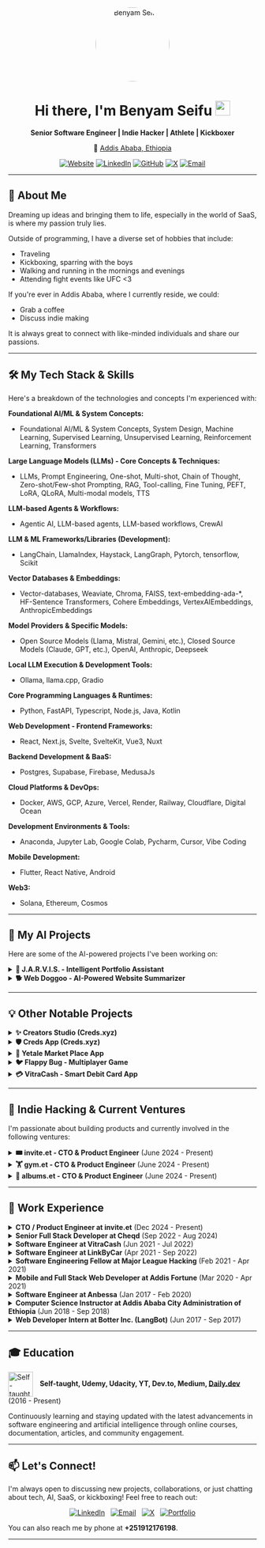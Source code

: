 <div align="center">
  <img src="https://benyam.dev/benyam.png" alt="Benyam Seifu" width="150" height="150" style="border-radius:50%; object-fit: cover;"/>
  <h1>Hi there, I'm Benyam Seifu <img src="https://media.giphy.com/media/hvRJCLFzcasrR4ia7z/giphy.gif" width="30px"></h1>
  <p><strong>Senior Software Engineer | Indie Hacker | Athlete | Kickboxer</strong></p>
  <p>📍 <a href="https://www.google.com/maps/place/addis-ababa">Addis Ababa, Ethiopia</a></p>
  <p>
    <a href="https://benyam.dev" target="_blank"><img src="https://img.shields.io/badge/Website-benyam.dev-blue?style=flat-square&logo=google-chrome&logoColor=white" alt="Website"></a>
    <a href="https://www.linkedin.com/in/benyam-seifu/" target="_blank"><img src="https://img.shields.io/badge/LinkedIn-0077B5?style=flat-square&logo=linkedin&logoColor=white" alt="LinkedIn"></a>
    <a href="https://github.com/benyam7" target="_blank"><img src="https://img.shields.io/badge/GitHub-181717?style=flat-square&logo=github&logoColor=white" alt="GitHub"></a>
    <a href="https://x.com/benyam_7" target="_blank"><img src="https://img.shields.io/badge/X-%23000000.svg?style=flat-square&logo=x&logoColor=white" alt="X"></a>
    <a href="mailto:binychanyalew@gmail.com"><img src="https://img.shields.io/badge/Email-D14836?style=flat-square&logo=gmail&logoColor=white" alt="Email"></a>
  </p>
</div>

---

## 👋 About Me

Dreaming up ideas and bringing them to life, especially in the world of SaaS, is where my passion truly lies.

Outside of programming, I have a diverse set of hobbies that include:
- Traveling
- Kickboxing, sparring with the boys
- Walking and running in the mornings and evenings
- Attending fight events like UFC <3

If you're ever in Addis Ababa, where I currently reside, we could:
- Grab a coffee
- Discuss indie making

It is always great to connect with like-minded individuals and share our passions.

---

## 🛠️ My Tech Stack & Skills

Here's a breakdown of the technologies and concepts I'm experienced with:

**Foundational AI/ML & System Concepts:**
*   Foundational AI/ML & System Concepts, System Design, Machine Learning, Supervised Learning, Unsupervised Learning, Reinforcement Learning, Transformers

**Large Language Models (LLMs) - Core Concepts & Techniques:**
*   LLMs, Prompt Engineering, One-shot, Multi-shot, Chain of Thought, Zero-shot/Few-shot Prompting, RAG, Tool-calling, Fine Tuning, PEFT, LoRA, QLoRA, Multi-modal models, TTS

**LLM-based Agents & Workflows:**
*   Agentic AI, LLM-based agents, LLM-based workflows, CrewAI

**LLM & ML Frameworks/Libraries (Development):**
*   LangChain, LlamaIndex, Haystack, LangGraph, Pytorch, tensorflow, Scikit

**Vector Databases & Embeddings:**
*   Vector-databases, Weaviate, Chroma, FAISS, text-embedding-ada-*, HF-Sentence Transformers, Cohere Embeddings, VertexAIEmbeddings, AnthropicEmbeddings

**Model Providers & Specific Models:**
*   Open Source Models (Llama, Mistral, Gemini, etc.), Closed Source Models (Claude, GPT, etc.), OpenAI, Anthropic, Deepseek

**Local LLM Execution & Development Tools:**
*   Ollama, llama.cpp, Gradio

**Core Programming Languages & Runtimes:**
*   Python, FastAPI, Typescript, Node.js, Java, Kotlin

**Web Development - Frontend Frameworks:**
*   React, Next.js, Svelte, SvelteKit, Vue3, Nuxt

**Backend Development & BaaS:**
*   Postgres, Supabase, Firebase, MedusaJs

**Cloud Platforms & DevOps:**
*   Docker, AWS, GCP, Azure, Vercel, Render, Railway, Cloudflare, Digital Ocean

**Development Environments & Tools:**
*   Anaconda, Jupyter Lab, Google Colab, Pycharm, Cursor, Vibe Coding

**Mobile Development:**
*   Flutter, React Native, Android

**Web3:**
*   Solana, Ethereum, Cosmos

---

## 🚀 My AI Projects

Here are some of the AI-powered projects I've been working on:

<details>
<summary><strong>🤖 J.A.R.V.I.S. - Intelligent Portfolio Assistant</strong></summary>
<br/>
<p align="center">
  <a href="https://benyam.dev/ai" target="_blank">
    <img src="https://benyam.dev/jarvis.png" alt="J.A.R.V.I.S." width="600"/>
  </a>
</p>
<p>
  <strong>Dates:</strong> Apr 2025 (Ongoing) <br/>
  <strong>Live Demo:</strong> <a href="https://benyam.dev/ai">benyam.dev/ai</a> <br/>
  <strong>Description:</strong> J.A.R.V.I.S. is an intelligent chat application integrated into my portfolio website, designed to provide recruiters and visitors with instant, accurate information about my skills, projects, and professional experience. Leveraging a Retrieval-Augmented Generation (RAG) system, this AI dynamically answers queries by consulting a curated knowledge base of my personal and career data, ensuring relevant and context-aware responses. <br/>
  <strong>Technologies:</strong> AI, LLM, RAG, Prompt Engineering, NLP, Deepseek, Vercel, Python, FastAPI, Next.js, TypeScript, Vector Database (ChromaDB), Text Embedding, LangChain, Docker, Google Cloud Run, Agentic AI, Tool/Function-calling, Multi-modal, TTS, Ollama, Structured Output.
</p>
</details>

<details>
<summary><strong>🐕 Web Doggoo - AI-Powered Website Summarizer</strong></summary>
<br/>
<p align="center">
  <a href="https://web-doggo.vercel.app" target="_blank">
    <img src="https://benyam.dev/web-doggo.png" alt="Web Doggoo" width="600"/>
  </a>
</p>
<p>
  <strong>Dates:</strong> Apr 2025 (Ongoing) <br/>
  <strong>Live Demo:</strong> <a href="https://web-doggo.vercel.app">web-doggo.vercel.app</a> <br/>
  <strong>Description:</strong> Web-Doggo is a delightful dog-themed web application that fetches AI-powered summaries of any website. Watch your faithful digital companion run, dig, and fetch comprehensive summaries using your preferred LLM provider! <br/>
  <strong>Technologies:</strong> AI, Python, Next.js, Web Scraping, FastAPI, BeautifulSoup, LLM, Google AI, Ollama, Grok, OpenAI, Anthropic, Docker, Google Cloud Run, Pyppeteer, Chromium, Prompt Engineering, Vercel, TypeScript.
</p>
</details>

---

## 💡 Other Notable Projects

<details>
<summary><strong>✨ Creators Studio (Creds.xyz)</strong></summary>
<br/>
<!-- You can add a GIF or screenshot here if you have one! e.g., <p align="center"><img src="https://benyam.dev/creator-studio-movie.mp4" alt="Creators Studio Demo" width="600"/></p> (Note: GitHub doesn't embed MP4s directly, use GIF or link to video) -->
<p>
  <strong>Dates:</strong> Sep 2022 - Aug 2024 <br/>
  <strong>Live Preview:</strong> <a href="https://studio.creds.xyz">studio.creds.xyz</a> <br/>
  <strong>Video Demo:</strong> <a href="https://benyam.dev/creator-studio-movie.mp4">Watch Demo</a> <br/>
  <strong>Description:</strong> Transform your community members into supercharged ambassadors. Protect and engage your community. Easily identify your most valuable members. <br/>
  <strong>Technologies:</strong> Web3, SvelteKit, Cosmos-SDK, Digital Credentials, Verifiable Credentials, TypeScript, Keplr, Leap, Cloudflare.
</p>
</details>

<details>
<summary><strong>🛡️ Creds App (Creds.xyz)</strong></summary>
<br/>
<!-- <p align="center"><img src="https://benyam.dev/creds-app-movie.mp4" alt="Creds App Demo" width="600"/></p> -->
<p>
  <strong>Dates:</strong> Sep 2022 - Aug 2024 <br/>
  <strong>Live Preview:</strong> <a href="https://app.creds.xyz">app.creds.xyz</a> <br/>
  <strong>Video Demo:</strong> <a href="https://benyam.dev/creds-app-movie.mp4">Watch Demo</a> <br/>
  <strong>Description:</strong> Creds is your reputation: portable, private and secure. Build your reputation. Take it everywhere. <br/>
  <strong>Technologies:</strong> Web3, SvelteKit, Cosmos-SDK, Digital Credentials, Verifiable Credentials, TypeScript, Keplr, Leap, Cloudflare.
</p>
</details>

<details>
<summary><strong>🛒 Yetale Market Place App</strong></summary>
<br/>
<!-- <p align="center"><img src="https://benyam.dev/yetale-movie.mp4" alt="Yetale Demo" width="300"/></p> -->
<p>
  <strong>Dates:</strong> June 2023 - Present <br/>
  <strong>Play Store:</strong> <a href="https://play.google.com/store/apps/details?id=com.inmp.yetale">View on Google Play</a> <br/>
  <strong>Video Demo:</strong> <a href="https://benyam.dev/yetale-movie.mp4">Watch Demo</a> <br/>
  <strong>Description:</strong> Buy anything you could ever need in just a single marketplace app. Check out YetAle, a crowdsourced digital shop, to see if the price is right! Or create your own listing and make money! <br/>
  <strong>Technologies:</strong> Mobile, Jetpack Compose, Kotlin, Firebase.
</p>
</details>

<details>
<summary><strong>🐦 Flappy Bug - Multiplayer Game</strong></summary>
<br/>
<!-- <p align="center"><img src="https://benyam.dev/flappy-bug-movie.mp4" alt="Flappy Bug Demo" width="600"/></p> -->
<p>
  <strong>Dates:</strong> Ongoing <br/>
  <strong>Live Preview:</strong> <a href="https://flappybug.onrender.com">flappybug.onrender.com</a> <br/>
  <strong>Video Demo:</strong> <a href="https://benyam.dev/flappy-bug-movie.mp4">Watch Demo</a> <br/>
  <strong>Description:</strong> Multiplayer version of the classic FlappyBird Game. <br/>
  <strong>Technologies:</strong> Phaser3, TypeScript, Socket.io.
</p>
</details>

<details>
<summary><strong>💳 VitraCash - Smart Debit Card App</strong></summary>
<br/>
<!-- <p align="center"><img src="https://benyam.dev/vitra-cash-movie.mp4" alt="VitraCash Demo" width="300"/></p> -->
<p>
  <strong>Dates:</strong> Jun 2021 - Jul 2022 <br/>
  <strong>Instagram:</strong> <a href="https://www.instagram.com/vitracash">@vitracash</a> <br/>
  <strong>Video Demo:</strong> <a href="https://benyam.dev/vitra-cash-movie.mp4">Watch Demo</a> <br/>
  <strong>Description:</strong> Pay with best card every time. <br/>
  <strong>Technologies:</strong> Kotlin, KMM, Compose, Spring.
</p>
</details>

---

## 🚀 Indie Hacking & Current Ventures

I'm passionate about building products and currently involved in the following ventures:

<details>
<summary><strong>🎟️ invite.et - CTO & Product Engineer</strong> (June 2024 - Present)</summary>
<br/>
<p align="center">
  <a href="https://invite.et" target="_blank">
    <img src="https://benyam.dev/invite-et.png" alt="invite.et" width="150"/>
  </a>
</p>
<p>
  <strong>Website:</strong> <a href="https://invite.et">invite.et</a> <br/>
  <strong>Description:</strong> invite.et is Ethiopia’s first all-in-one digital invitation, ticketing, and event management platform. As CTO & Product Engineer, I architected and launched a scalable SaaS solution enabling organizers to send invites, manage RSVPs, sell tickets, and track engagement across WhatsApp, SMS, Email, and Telegram. The platform features real-time analytics, QR-based check-ins, and customizable branding, empowering event creators to deliver seamless guest experiences.
</p>
</details>

<details>
<summary><strong>🏋️ gym.et - CTO & Product Engineer</strong> (June 2024 - Present)</summary>
<br/>
<p align="center">
  <a href="https://gym.et" target="_blank">
    <img src="https://benyam.dev/gym-et.png" alt="gym.et" width="150"/>
  </a>
</p>
<p>
  <strong>Website:</strong> <a href="https://gym.et">gym.et</a> <br/>
  <strong>Description:</strong> gym.et is a modern SaaS platform designed to streamline gym and fitness business operations in Ethiopia. As CTO & Product Engineer, I led the development of a comprehensive solution for membership management, class scheduling, payments, and member engagement. The platform supports both web and mobile interfaces, empowering gym owners and trainers to grow their businesses with digital tools tailored for the local market.
</p>
</details>

<details>
<summary><strong>📸 albums.et - CTO & Product Engineer</strong> (June 2024 - Present)</summary>
<br/>
<p align="center">
  <a href="https://albums.et" target="_blank">
    <img src="https://benyam.dev/albums-et.png" alt="albums.et" width="150"/>
  </a>
</p>
<p>
  <strong>Website:</strong> <a href="https://albums.et">albums.et</a> <br/>
  <strong>Description:</strong> Create a shared album for your event in seconds. Let everyone add their POV — from the dance floor to the dinner table.
</p>
</details>

---

## 💼 Work Experience

<details>
<summary><strong>CTO / Product Engineer at invite.et</strong> (Dec 2024 - Present)</summary>
<br/>
<img src="https://benyam.dev/invite-et.png" alt="invite.et Logo" width="50" style="vertical-align: middle; margin-right: 10px;"/> <a href="https://invite.et">invite.et</a> | Remote
<p>invite.et is a multi-channel invitation platform that helps event organizers send and manage invites across WhatsApp, SMS, Email, and Telegram — all from one place. It supports custom RSVP flows, real-time delivery tracking, and QR-based ticketing for seamless check-ins. Organizers can brand their invites, upload bulk contacts, and view live analytics on delivery and engagement. Built with privacy in mind, the platform encrypts all data and includes access controls. With flexible configuration, feature flags, and A/B testing, invite.et makes it easy to scale personalized communication for any event.</p>
<strong>Product & Engineering:</strong>
<ul>
    <li>Designed and built the platform's multi-channel messaging system (email, SMS, WhatsApp, Telegram) from scratch, with a unified communication layer, rate-limiting, retry strategies, and real-time delivery tracking.</li>
    <li>Implemented Domain-Driven Design (DDD) in a modular architecture using TypeScript and Node.js, decoupling core invitation logic from channel adapters for flexibility and scalability.</li>
    <li>Developed a robust queueing system with Redis and Bull to handle message prioritization, backpressure, and API throttling during high-traffic events.</li>
    <li>Created a custom feature flag system for controlled rollouts and A/B testing of new features.</li>
    <li>Engineered highly configurable RSVP workflows and theming support using React, Next.js, and Tailwind CSS to support diverse event types and brands.</li>
    <li>Enhanced performance via SSR, code splitting, and observability tooling, including logging, metrics, and alerting.</li>
    <li>Built out testing infrastructure including unit, integration, and load tests to support safe iteration and scale.</li>
    <li>Prioritized security and privacy, ensuring encrypted storage and access-controlled delivery of personal invitee data.</li>
</ul>
<strong>Sales & Partnerships:</strong>
<ul>
    <li>Helped onboard early customers — including event planners, churches, and conference organizers — by customizing onboarding flows and implementing feedback directly into the product.</li>
    <li>Designed systems with configuration over customization, enabling a single codebase to serve diverse clients with varying needs and branding requirements.</li>
    <li>Collaborated with external partners (e.g., SMS/WhatsApp providers) to navigate business verifications, message template approvals, and delivery infrastructure.</li>
    <li>Supported bulk event creators in scaling up their communications, unlocking new business verticals (e.g., corporate events, public campaigns).</li>
</ul>
<strong>Marketing & Community:</strong>
<ul>
    <li>Drove product-led growth by implementing invite tracking, delivery insights, and RSVP analytics that improved organizer engagement and word-of-mouth usage.</li>
    <li>Built real-time feedback loops for organizers to monitor campaign performance — enhancing the platform's perceived reliability and transparency.</li>
    <li>Collaborated on crafting messaging for WhatsApp/SMS invites that maintained high delivery success and user engagement across demographics.</li>
    <li>Led community conversations around digital event tools and onboarding strategy — especially for non-technical users — to lower adoption friction and expand reach.</li>
    <li>Developed internal dashboards that helped surface usage trends and customer success stories, informing growth strategies.</li>
</ul>
</details>

<details>
<summary><strong>Senior Full Stack Developer at Cheqd</strong> (Sep 2022 - Aug 2024)</summary>
<br/>
<img src="https://benyam.dev/cheqd.jpg" alt="Cheqd Logo" width="50" style="vertical-align: middle; margin-right: 10px;"/> <a href="https://cheqd.io">Cheqd</a> | Remote
<p>cheqd is a Layer 1 blockchain network focused on Decentralised Identity, built using the Cosmos SDK with an associated token (CHEQ). As a driven and adaptable individual, I played a key role in cheqd's success as a Senior Frontend Engineer, contributing to product launches, and the development of customer-facing applications, all while ensuring seamless integration of Web3 technologies.</p>
<strong>Product & Engineering:</strong>
<ul>
    <li>Led frontend development on creds.xyz a consumer app for reputation, loyalty, and trust, using Svelte and SvelteKit, building the product from scratch to production.</li>
    <li>Worked closely with the backend team to optimize the user experience for Web3 verifiable credential apps, ensuring performance and security standards were met.</li>
    <li>Led the integration of Cosmos SDK functionalities into the app's frontend, ensuring seamless blockchain interaction.</li>
    <li>Optimized user interfaces for high performance across diverse devices and platforms.</li>
    <li>Conducted end-to-end testing for frontend components using Playwright, ensuring robust app performance.</li>
    <li>Conducted performance optimizations, significantly improving page load times and application performance.</li>
    <li>Developed and maintained UI component libraries and design systems.</li>
    <li>Spearheaded the creation and maintenance of developer documentation for frontend SDKs, improving onboarding for both new developers and community members.</li>
    <li>Introduced code quality standards, conducting regular code reviews, and enhancing collaboration among engineers.</li>
    <li>Authored comprehensive documentation for the open-source community.</li>
</ul>
<strong>Sales & Partnerships:</strong>
<ul>
    <li>Collaborated with product management and external partners, translating product requirements into technical solutions that drove continuous engagement in the app solutions that drove continuous engagement in the app.</li>
    <li>Supported partnerships by developing customizable, white-labeled frontend components used by B2B partners.</li>
    <li>Played an instrumental role in pre-sales by demonstrating live prototypes and the frontend capabilities of the creds.xyz app to potential partners and customers.</li>
    <li>Worked closely with the business development team to integrate client feedback into the frontend design, improving the app's usability and client satisfaction.</li>
</ul>
<strong>Marketing & Community:</strong>
<ul>
    <li>Created product demo videos showcasing the seamless user experience of creds.xyz, which were pivotal in onboarding partners.</li>
    <li>Led internal workshops and product demos, training engineers and cross-functional teams on new frontend features and best practices.</li>
</ul>
</details>

<details>
<summary><strong>Software Engineer at VitraCash</strong> (Jun 2021 - Jul 2022)</summary>
<br/>
<img src="https://benyam.dev/vitracash.jpg" alt="VitraCash Logo" width="50" style="vertical-align: middle; margin-right: 10px;"/> <a href="https://vitracash.com">VitraCash</a> | Remote
<p>VitraCash is a fintech company focused on providing innovative payment solutions through AI-driven smart debit cards. As a Software Engineer, I was responsible for leading the frontend and mobile UI/UX development, as well as contributing to backend architecture, enabling seamless user interactions and ensuring optimal performance for the company's core mobile product.</p>
<strong>Product & Engineering:</strong>
<ul>
    <li>Led the UI/UX development of VitraCash's flagship mobile app using Kotlin Multiplatform Mobile (KMM), ensuring a consistent and responsive design across both Android and iOS.</li>
    <li>Architected and implemented backend and UI components for the smart card solution, integrating AI-driven features that allowed users to optimize their payments based on financial insights.</li>
    <li>Played a key role in establishing and maintaining a robust CI/CD pipeline for mobile and backend services, reducing deployment time and enhancing product reliability.</li>
    <li>Conducted extensive user testing and collaborated with product teams to iteratively refine the app's design, increasing user satisfaction and retention.</li>
    <li>Integrated multiple payment gateways and financial APIs into the app, ensuring secure and seamless payment processing.</li>
    <li>Integrated KYC SDKs to ensure compliance with regulatory standards and improve the user onboarding process, resulting in a streamlined and secure identity verification experience.</li>
    <li>Led code reviews for mobile app features and backend services, ensuring adherence to coding standards and improving the quality of the codebase.</li>
</ul>
<strong>Sales & Partnerships:</strong>
<ul>
    <li>Supported the business development team by building mobile prototypes and showcasing the app's smart card features to potential partners and investors.</li>
</ul>
<strong>Marketing & Community:</strong>
<ul>
    <li>Collaborated with the marketing team to develop product demo videos, highlighting the smart card's unique value proposition and UX flow.</li>
    <li>Authored technical blogs and contributed to developer documentation, explaining the app's architecture and payment solutions for community engagement and transparency.</li>
    <li>Actively participated in customer feedback sessions, implementing iterative improvements based on user insights to enhance the app's overall experience.</li>
</ul>
</details>

<details>
<summary><strong>Software Engineer at LinkByCar</strong> (Apr 2021 - Sep 2022)</summary>
<br/>
<img src="https://benyam.dev/linkbycar.jpg" alt="LinkByCar Logo" width="50" style="vertical-align: middle; margin-right: 10px;"/> <a href="https://www.linkbycar.com/en">LinkByCar</a> | Remote
<p>LinkByCar is a B2B platform integrating connected vehicle data with businesses to offer seamless solutions. As a Software Engineer, I played a critical role in developing the frontend and backend of their platform, ensuring smooth integration of connected vehicle data with enterprise systems and providing businesses with valuable insights.</p>
<ul>
    <li>Developed the B2B platform's frontend using React.js/NextJs providing a user-friendly interface that allowed businesses to seamlessly interact with connected vehicle data.</li>
    <li>Architected and implemented the backend using Node.js, enabling secure, scalable data flows between vehicle data sources and business applications.</li>
    <li>Integrated real-time vehicle data APIs into the platform, ensuring accurate and up-to-date information for users.</li>
    <li>Optimized frontend performance by implementing progressive loading techniques and improving overall UI responsiveness, resulting in faster user interactions.</li>
    <li>Led the design and development of custom dashboards, allowing clients to visualize and analyze data from connected vehicles.</li>
    <li>Managed end-to-end testing using modern testing frameworks, ensuring the reliability and robustness of the platform.</li>
    <li>Collaborated closely with cross-functional teams to ensure the alignment of product requirements with engineering capabilities, while continuously improving the platform based on client feedback.</li>
</ul>
</details>

<details>
<summary><strong>Software Engineering Fellow at Major League Hacking</strong> (Feb 2021 - Apr 2021)</summary>
<br/>
<img src="https://benyam.dev/mlh.jpg" alt="MLH Logo" width="50" style="vertical-align: middle; margin-right: 10px;"/> <a href="https://mlh.io">Major League Hacking</a> | Remote
<p>Major League Hacking (MLH) is a global community of student developers, and I was selected as a Software Engineering Fellow from among 20,000 applicants. During this fellowship, I contributed to various open-source projects, collaborated with a diverse group of developers, and gained hands-on experience in product development, focusing on full-stack solutions.</p>
<ul>
    <li>Contributed to multiple JavaScript and Ruby open-source projects, enhancing features, fixing bugs, and ensuring code quality through thorough testing and peer reviews.</li>
    <li>Developed a gitgraph.js Flutter widget, providing interactive Git graph visualizations for developers, which helped users better understand branching and version control workflows.</li>
    <li>Led the development of a multiplayer browser game using JavaScript and WebSockets, focusing on real-time interactions and seamless multiplayer experiences across platforms.</li>
    <li>Collaborated with cross-functional teams on multiple full-stack projects, integrating frontend components with backend services using Node.js and GraphQL, ensuring high performance and scalability.</li>
    <li>Conducted code reviews and offered mentorship to peers, sharing knowledge about JavaScript best practices and scalable design patterns.</li>
    <li>Authored comprehensive developer documentation for the open-source contributions, improving onboarding for new contributors and ensuring long-term project sustainability.</li>
</ul>
</details>

<details>
<summary><strong>Mobile and Full Stack Web Developer at Addis Fortune</strong> (Mar 2020 - Apr 2021)</summary>
<br/>
<img src="https://benyam.dev/addisfortune.jpg" alt="Addis Fortune Logo" width="50" style="vertical-align: middle; margin-right: 10px;"/> <a href="https://addisfortune.news">Addis Fortune</a> | Remote
<p>Addis Fortune is one of Ethiopia's leading weekly business newspapers, expanding into digital marketplaces. As a Mobile and Full Stack Web Developer from March 2020 to April 2021, I developed two marketplace apps that facilitated seamless transactions, leveraging modern mobile technologies and backend services.</p>
<ul>
    <li>Developed Ke'messob, a marketplace app for buying and selling Injera, a staple Ethiopian food. The app featured three distinct user roles: buyer, seller, and delivery person, each with tailored interfaces and functionalities.</li>
    <li>Engineered the frontend of Ke'messob using Kotlin, while leveraging Firebase for backend services, including real-time data synchronization and user authentication.</li>
    <li>Developed Ye'tale, a marketplace app similar to Facebook Marketplace, allowing users to register as either sellers or buyers and engage in peer-to-peer transactions.</li>
    <li>Built the frontend for Ye'tale using Kotlin and utilized Firebase as the backend, incorporating Firebase A/B testing and various other Firebase services to enhance app functionality.</li>
    <li>Achieved trending status for Ye'tale in the marketplace apps section of Ethiopia's Play Store within three days of its release, increasing visibility and user engagement significantly.</li>
    <li>Set up a CI/CD pipeline for both apps, automating the build and deployment process, and handled the publishing to the Play Store for seamless updates and releases.</li>
</ul>
</details>

<details>
<summary><strong>Software Engineer at Anbessa</strong> (Jan 2017 - Feb 2020)</summary>
<br/>
<!-- <img src="[YOUR_ANBESSA_LOGO_URL_HERE_OR_REMOVE_IF_NONE]" alt="Anbessa Logo" width="50" style="vertical-align: middle; margin-right: 10px;"/> --> Anbessa | Remote
<p>Anbessa is a technology company founded by the Ethiopian diaspora, providing innovative software solutions for various industries. I connected with the owner (Zac Solomon) through LinkedIn and, as a Software Engineer, contributed to the development of high-performance web applications and collaborated with the team in San Diego to deliver scalable solutions for international clients.</p>
<strong>Product & Engineering:</strong>
<ul>
    <li>Led the development of high-performance web applications using React.js and Node.js, ensuring scalability and responsiveness across devices and platforms.</li>
    <li>Collaborated closely with the San Diego HQ, designing and implementing features for enterprise-grade solutions, ensuring alignment with the company's global objectives.</li>
    <li>Architected and optimized backend services using Node.js and MongoDB, improving the platform's ability to handle large datasets and ensuring smooth data processing.</li>
    <li>Integrated RESTful APIs and third-party services to expand the functionality of the web apps, including real-time features that enhanced user interactions and data updates.</li>
    <li>Conducted regular code reviews and implemented best practices to maintain code quality and improve collaboration among engineers.</li>
    <li>Provided technical mentorship to junior developers, guiding them through complex problems and improving their understanding of full-stack development.</li>
</ul>
<strong>Sales & Partnerships:</strong>
<ul>
    <li>Collaborated with the sales team to develop demo applications for prospective clients, showcasing the company's technical capabilities and driving customer engagement.</li>
    <li>Worked closely with business development teams to ensure the web apps met specific client requirements, ensuring seamless integrations with their existing infrastructures.</li>
</ul>
<strong>Marketing & Community:</strong>
<ul>
    <li>Assisted in creating marketing materials that highlighted the performance and capabilities of the applications developed, contributing to product showcases and technical demonstrations.</li>
    <li>Presented technical insights and findings during company workshops and events, promoting best practices and introducing new technologies to internal teams.</li>
</ul>
</details>

<details>
<summary><strong>Computer Science Instructor at Addis Ababa City Administration of Ethiopia</strong> (Jun 2018 - Sep 2018)</summary>
<br/>
<img src="https://benyam.dev/aca.jpeg" alt="ACA Logo" width="50" style="vertical-align: middle; margin-right: 10px;"/> <a href="https://www.addismayor.gov.et">Addis Ababa City Administration</a> | Remote
<p>Addis Ababa City Administration of Ethiopia oversees the development and public services of the capital. As part of the “Hello Addis” project, I volunteered as a Computer Science Instructor from June 2018 to September 2018, developing and delivering programming education to high school students.</p>
<ul>
    <li>Created interactive lesson plans and hands-on coding exercises, introducing students to fundamental programming concepts and web development.</li>
    <li>Mentored students on algorithms, problem-solving, and responsive design, fostering practical skills for real-world applications.</li>
    <li>Collaborated with schools and educators to expand the program's reach, ensuring access to quality computer science education.</li>
</ul>
</details>

<details>
<summary><strong>Web Developer Intern at Botter Inc. (LangBot)</strong> (Jun 2017 - Sep 2017)</summary>
<br/>
<img src="https://benyam.dev/botter.jpg" alt="Botter Inc. Logo" width="50" style="vertical-align: middle; margin-right: 10px;"/> <a href="https://botter.io/">Botter Inc.</a> | Remote
<p>LangBot Inc. (Botter) is an innovative platform focused on language learning through chatbots. As a Web Developer Intern from June 2017 to September 2017, I contributed to the development of progressive web applications (PWAs), enhancing the platform's accessibility and user experience across devices.</p>
<ul>
    <li>Developed progressive web applications (PWAs using preact) that provided a seamless user experience on both mobile and desktop platforms, ensuring consistent performance and responsiveness.</li>
    <li>Optimized the user interface to improve engagement and interactivity, incorporating features that worked effectively across different screen sizes and devices.</li>
    <li>Implemented offline capabilities for the PWA, ensuring that users could access language learning features without an active internet connection, enhancing usability.</li>
    <li>Worked closely with the product team to deliver updates and new features based on user feedback, improving the overall functionality of the platform.</li>
</ul>
</details>

---

## 🎓 Education

<img src="https://benyam.dev/self-taught.jpg" alt="Self-taught" width="50" style="vertical-align: middle; margin-right: 10px;"/> **Self-taught, Udemy, Udacity, YT, Dev.to, Medium, <a href="https://daily.dev">Daily.dev</a>** (2016 - Present)
<p>Continuously learning and staying updated with the latest advancements in software engineering and artificial intelligence through online courses, documentation, articles, and community engagement.</p>

---

## 📫 Let's Connect!

I'm always open to discussing new projects, collaborations, or just chatting about tech, AI, SaaS, or kickboxing! Feel free to reach out:

<p align="center">
  <a href="https://www.linkedin.com/in/benyam-seifu/" target="_blank"><img src="https://img.shields.io/badge/LinkedIn-Connect-blue?style=for-the-badge&logo=linkedin" alt="LinkedIn"></a>  
  <a href="mailto:binychanyalew@gmail.com"><img src="https://img.shields.io/badge/Email-Say%20Hello-red?style=for-the-badge&logo=gmail" alt="Email"></a>  
  <a href="https://x.com/benyam_7" target="_blank"><img src="https://img.shields.io/badge/X_(Twitter)-Follow%20Me-black?style=for-the-badge&logo=x" alt="X"></a>  
  <a href="https://benyam.dev" target="_blank"><img src="https://img.shields.io/badge/Portfolio-Visit%20Me-brightgreen?style=for-the-badge&logo=google-chrome" alt="Portfolio"></a>
</p>

You can also reach me by phone at **+251912176198**.

---

<!-- Optional: GitHub Stats -->
<!--
## 📊 My GitHub Stats
<p align="center">
  <img src="https://github-readme-stats.vercel.app/api?username=benyam7&show_icons=true&theme=radical&hide_border=true&count_private=true" alt="Benyam's GitHub Stats" />
  <img src="https://github-readme-stats.vercel.app/api/top-langs/?username=benyam7&layout=compact&theme=radical&hide_border=true" alt="Benyam's Top Languages" />
</p>
-->
